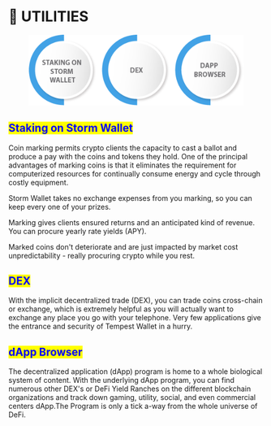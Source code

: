 # 🚙 UTILITIES

<figure><img src=".gitbook/assets/image.png" alt=""><figcaption></figcaption></figure>

## <mark style="color:blue;">Staking on Storm Wallet</mark>

Coin marking permits crypto clients the capacity to cast a ballot and produce a pay with the coins and tokens they hold. One of the principal advantages of marking coins is that it eliminates the requirement for computerized resources for continually consume energy and cycle through costly equipment.

Storm Wallet takes no exchange expenses from you marking, so you can keep every one of your prizes.

Marking gives clients ensured returns and an anticipated kind of revenue. You can procure yearly rate yields (APY).

Marked coins don't deteriorate and are just impacted by market cost unpredictability - really procuring crypto while you rest.

## <mark style="color:blue;">DEX</mark>

With the implicit decentralized trade (DEX), you can trade coins cross-chain or exchange, which is extremely helpful as you will actually want to exchange any place you go with your telephone. Very few applications give the entrance and security of Tempest Wallet in a hurry.

## <mark style="color:blue;">dApp Browser</mark>

The decentralized application (dApp) program is home to a whole biological system of content. With the underlying dApp program, you can find numerous other DEX's or DeFi Yield Ranches on the different blockchain organizations and track down gaming, utility, social, and even commercial centers dApp.The Program is only a tick a-way from the whole universe of DeFi.
